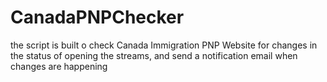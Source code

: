 # CanadaPNPChecker
the script is built o check Canada Immigration PNP Website for changes in the status of opening the streams, and send a notification email when changes are happening
